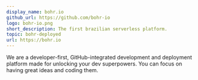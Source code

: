 ```yaml
---
display_name: bohr.io
github_url: https://github.com/bohr-io
logo: bohr-io.png
short_description: The first brazilian serverless platform.
topic: bohr-deployed
url: https://bohr.io
---
```

We are a developer-first, GitHub-integrated development and deployment platform made for unlocking your dev superpowers. You can focus on having great ideas and coding them.